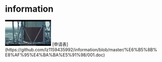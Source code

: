 # information
<img src="https://github.com/lz1159435992/information/blob/master/%E6%B5%8B%E8%AF%95%E4%BA%BA%E5%91%98/001.BMP" width = 30% height = 30%  align = right/>
[申请表](https://github.com/lz1159435992/information/blob/master/%E6%B5%8B%E8%AF%95%E4%BA%BA%E5%91%98/001.doc)
